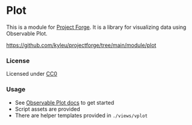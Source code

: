 # Plot

This is a module for [Project Forge](https://projectforge.dev). It is a library for visualizing data using Observable Plot.

https://github.com/kyleu/projectforge/tree/main/module/plot

### License

Licensed under [CC0](https://creativecommons.org/publicdomain/zero/1.0)

### Usage
- See [Observable Plot docs](https://observablehq.com/plot) to get started
- Script assets are provided
- There are helper templates provided in `./views/vplot` 
